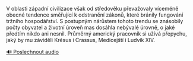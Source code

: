 
V oblasti západní civilizace však od středověku převažovaly víceméně obecné tendence směřující k odstranění zákonů, které bránily fungování tržního hospodářství. S postupným nárůstem tohoto trendu se znásobily počty obyvatel a životní úroveň mas dosáhla nebývalé úrovně, o jaké předtím nikdo ani nesnil. Průměrný americký pracovník si užívá přepychu, jaký by mu záviděli Krésus i Crassus, Medicejští i Ludvík XIV.

[🔊 Poslechnout audio](/data/7-paragraphs/audio/chapter_54/para_002-V-oblasti-zpadn-civilizace-vak-od-stedovku-p.mp3)
